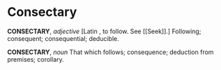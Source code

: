 # Consectary

**CONSECTARY**, _adjective_ \[Latin , to follow. See [[Seek]].\] Following; consequent; consequential; deducible.

**CONSECTARY**, _noun_ That which follows; consequence; deduction from premises; corollary.